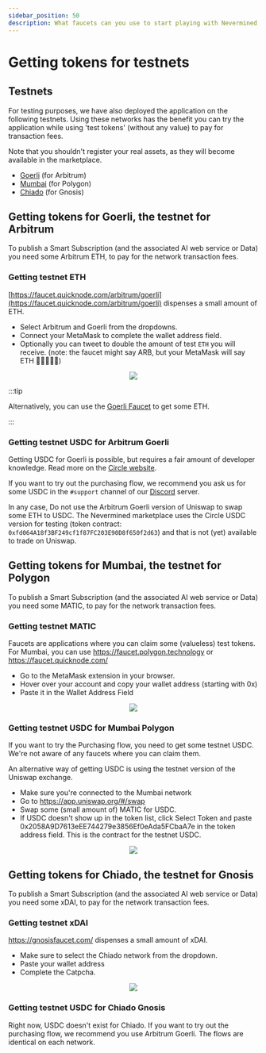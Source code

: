 ```yaml
---
sidebar_position: 50
description: What faucets can you use to start playing with Nevermined environments
---
```


# Getting tokens for testnets

## Testnets

For testing purposes, we have also deployed the application on the following testnets. Using these networks has the benefit you can try the application while using 'test tokens' (without any value) to pay for transaction fees.

Note that you shouldn't register your real assets, as they will become available in the marketplace. 

- [Goerli](https://goerli.nevermined.app/) (for Arbitrum)
- [Mumbai](https://mumbai.nevermined.app) (for Polygon)
- [Chiado](https://chiado.nevermined.app) (for Gnosis)
  
## Getting tokens for Goerli, the testnet for Arbitrum

To publish a Smart Subscription (and the associated AI web service or Data) you need some Arbitrum ETH, to pay for the network transaction fees.

### Getting testnet ETH

[https://faucet.quicknode.com/arbitrum/goerli](https://faucet.quicknode.com/arbitrum/goerli) dispenses a small amount of ETH.

- Select Arbitrum and Goerli from the dropdowns.
- Connect your MetaMask to complete the wallet address field.
- Optionally you can tweet to double the amount of test `ETH` you will receive.
(note: the faucet might say ARB, but your MetaMask will say ETH 🤷‍♀️🤷🏼‍♂️)

<p align="center"><img src="/images/tutorials/50-Testnet-Goerli-ETH.png" /></p>

:::tip

Alternatively, you can use the [Goerli Faucet](https://goerlifaucet.com/) to get some ETH.

:::

### Getting testnet USDC for Arbitrum Goerli

Getting USDC for Goerli is possible, but requires a fair amount of developer knowledge. Read more on the [Circle website](https://developers.circle.com/developer/docs/funding-test-wallets). 

If you want to try out the purchasing flow, we recommend you ask us for some USDC in the `#support` channel of our [Discord](https://discord.gg/GZju2qScKq) server.

In any case, Do not use the Arbitrum Goerli version of Uniswap to swap some ETH to USDC. The Nevermined marketplace uses the Circle USDC version for testing (token contract: `0xfd064A18f3BF249cf1f87FC203E90D8f650f2d63`) and that is not (yet) available to trade on Uniswap.  


## Getting tokens for Mumbai, the testnet for Polygon

To publish a Smart Subscription (and the associated AI web service or Data) you need some MATIC, to pay for the network transaction fees. 

### Getting testnet MATIC

Faucets are applications where you can claim some (valueless) test tokens. 
For Mumbai, you can use https://faucet.polygon.technology or https://faucet.quicknode.com/

- Go to the MetaMask extension in your browser.
- Hover over your account and copy your wallet address (starting with 0x)
- Paste it in the Wallet Address Field

<p align="center"><img src="/images/tutorials/50-Testnet-Mumbai-Matic.png" /></p>

### Getting testnet USDC for Mumbai Polygon

If you want to try the Purchasing flow, you need to get some testnet USDC. 
We're not aware of any faucets where you can claim them. 

An alternative way of getting USDC is using the testnet version of the Uniswap exchange. 

- Make sure you're connected to the Mumbai network
- Go to https://app.uniswap.org/#/swap
- Swap some (small amount of) MATIC for USDC.
- If USDC doesn't show up in the token list, click Select Token and paste 0x2058A9D7613eEE744279e3856Ef0eAda5FCbaA7e in the token address field. This is the contract for the testnet USDC.

<p align="center"><img src="/images/tutorials/50-Testnet-Mumbai-USDC-Uniswap.png" /></p>


## Getting tokens for Chiado, the testnet for Gnosis

To publish a Smart Subscription (and the associated AI web service or Data) you need some xDAI, to pay for the network transaction fees. 

### Getting testnet xDAI

https://gnosisfaucet.com/ dispenses a small amount of xDAI. 

- Make sure to select the Chiado network from the dropdown.
- Paste your wallet address
- Complete the Catpcha.

<p align="center"><img src="/images/tutorials/50-Testnet-Chiado-xDAI.png" /></p>

### Getting testnet USDC for Chiado Gnosis

Right now, USDC doesn't exist for Chiado.
If you want to try out the purchasing flow, we recommend you use Arbitrum Goerli. The flows are identical on each network.



